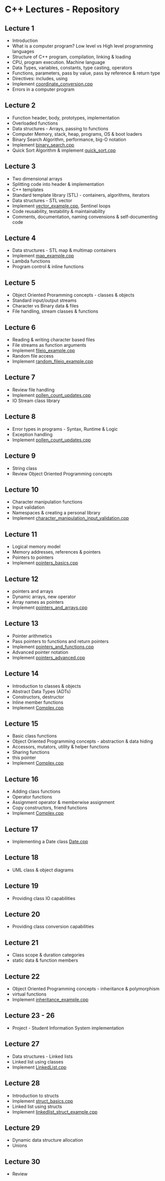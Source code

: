# C++ Lectures - Repository

## Lecture 1
* Introduction
* What is a computer program? Low level vs High level programming languages
* Structure of C++ program, compilation, linking & loading
* CPU, program execution. Machine language
* Data Types, variables, constants, type casting, operators
* Functions, parameters, pass by value, pass by reference & return type
* Directives: includes, using
* Implement [coordinate_conversion.cpp](coordinate_conversion.cpp)
* Errors in a computer program

## Lecture 2
* Function header, body, prototypes, implementation
* Overloaded functions
* Data structures - Arrays, passing to functions
* Computer Memory, stack, heap, programs, OS & boot loaders
* Binary Search Algorithm, performance, big-O notation
* Implement [binary_search.cpp](binary_search.cpp)
* Quick Sort Algorithm & implement [quick_sort.cpp](quick_sort.cpp)

## Lecture 3
* Two dimensional arrays
* Splitting code into header & implementation
* C++ templates
* Standard template library (STL) - containers, algorithms, iterators
* Data structures - STL vector
* Implement [vector_example.cpp](vector_example.cpp), Sentinel loops
* Code reusability, testability & maintainability
* Comments, documentation, naming convensions & self-documenting code

## Lecture 4
* Data structures - STL map & multimap containers
* Implement [map_example.cpp](map_example.cpp)
* Lambda functions
* Program control & inline functions

## Lecture 5
* Object Oriented Proramming concepts - classes & objects
* Standard input/output streams
* Character vs Binary data & files
* File handling, stream classes & functions

## Lecture 6
* Reading & writing character based files
* File streams as function arguments
* Implement [fileio_example.cpp](fileio_example.cpp)
* Random file access
* Implement [random_fileio_example.cpp](random_fileio_example.cpp)

## Lecture 7
* Review file handling
* Implement [pollen_count_updates.cpp](pollen_count_updates.cpp)
* IO Stream class library

## Lecture 8
* Error types in programs - Syntax, Runtime & Logic
* Exception handling
* Implement [pollen_count_updates.cpp](pollen_count_updates.cpp)

## Lecture 9
* String class
* Review Object Oriented Programming concepts

## Lecture 10
* Character manipulation functions 
* Input validation
* Namespaces & creating a personal library
* Implement [character_manipulation_input_validation.cpp](character_manipulation_input_validation.cpp)

## Lecture 11
* Logical memory model
* Memory addresses, references & pointers
* Pointers to pointers
* Implement [pointers_basics.cpp](pointers_basics.cpp)

## Lecture 12
* pointers and arrays
* Dynamic arrays, new operator
* Array names as pointers
* Implement [pointers_and_arrays.cpp](pointers_and_arrays.cpp)

## Lecture 13
* Pointer arithmetics
* Pass pointers to functions and return pointers
* Implement [pointers_and_functions.cpp](pointers_and_functions.cpp)
* Advanced pointer notation
* Implement [pointers_advanced.cpp](pointers_advanced.cpp)

## Lecture 14
* Introduction to classes & objects
* Abstract Data Types (ADTs)
* Constructors, destructor
* Inline member functions
* Implement [Complex.cpp](Complex.cpp)

## Lecture 15
* Basic class functions
* Object Oriented Programming concepts - abstraction & data hiding
* Accessors, mutators, utility & helper functions
* Sharing functions
* this pointer
* Implement [Complex.cpp](Complex.cpp)

## Lecture 16
* Adding class functions
* Operator functions
* Assignment operator & memberwise assignment
* Copy constructors, friend functions
* Implement [Complex.cpp](Complex.cpp)

## Lecture 17
* Implementing a Date class [Date.cpp](Date.cpp)

## Lecture 18
* UML class & object diagrams

## Lecture 19
* Providing class IO capabilities

## Lecture 20
* Providing class conversion capabilities

## Lecture 21
* Class scope & duration categories
* static data & function members

## Lecture 22
* Object Oriented Programming concepts - inheritance & polymorphism
* virtual functions
* Implement [inheritance_example.cpp](inheritance_example.cpp)

## Lecture 23 - 26
* Project - Student Information System implementation

## Lecture 27
* Data structures - Linked lists
* Linked list using classes
* Implement [LinkedList.cpp](LinkedList.cpp)

## Lecture 28
* Introduction to structs
* Implement [struct_basics.cpp](struct_basics.cpp)
* Linked list using structs
* Implement [linkedlist_struct_example.cpp](linkedlist_struct_example.cpp)

## Lecture 29
* Dynamic data structure allocation
* Unions

## Lecture 30
* Review
